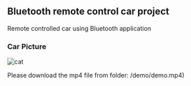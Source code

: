 ## Bluetooth remote control car project

Remote controlled car using Bluetooth application

### Car Picture

![cat](doc/car.png)

Please download the mp4 file from folder: /demo/demo.mp4)
